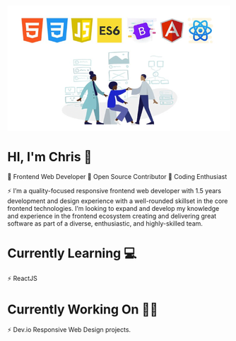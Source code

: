 ![](fewd.jpg)

# HI, I'm Chris 👋
🎇 Frontend Web Developer
🎇 Open Source Contributor
🎇 Coding Enthusiast

⚡ I’m a quality-focused responsive frontend web developer with 1.5 years development and design experience with a well-rounded skillset in the core frontend technologies. I’m looking to expand and develop my knowledge and experience in the frontend ecosystem creating and delivering great software as part of a diverse, enthusiastic, and highly-skilled team. 

# Currently Learning 💻
⚡ ReactJS 

# Currently Working On 👨‍🔧
⚡ Dev.io Responsive Web Design projects.

